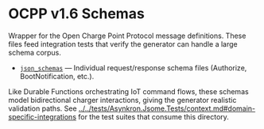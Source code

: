 # OCPP v1.6 Schemas

Wrapper for the Open Charge Point Protocol message definitions. These files feed integration tests that verify the generator can
handle a large schema corpus.

- [`json_schemas`](json_schemas/context.md) — Individual request/response schema files (Authorize, BootNotification, etc.).

Like Durable Functions orchestrating IoT command flows, these schemas model bidirectional charger interactions, giving the
generator realistic validation paths. See
[../../tests/Asynkron.Jsome.Tests/context.md#domain-specific-integrations](../../tests/Asynkron.Jsome.Tests/context.md#domain-specific-integrations)
for the test suites that consume this directory.
